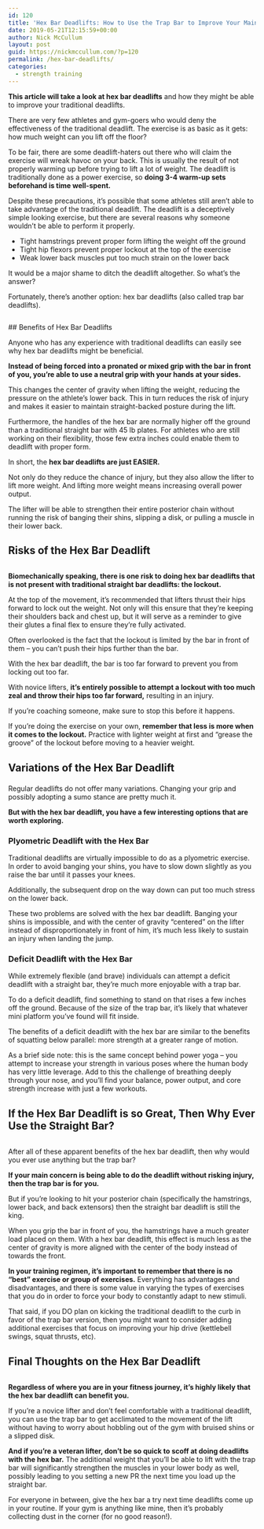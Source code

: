 ```yaml
---
id: 120
title: 'Hex Bar Deadlifts: How to Use the Trap Bar to Improve Your Main Lift'
date: 2019-05-21T12:15:59+00:00
author: Nick McCullum
layout: post
guid: https://nickmccullum.com/?p=120
permalink: /hex-bar-deadlifts/
categories:
  - strength training
---
```


**This article will take a look at hex bar deadlifts** and how they might be able to improve your traditional deadlifts. 
<!--more-->
There are very few athletes and gym-goers who would deny the effectiveness of the traditional deadlift. The exercise is as basic as it gets: how much weight can you lift off the floor? 

To be fair, there are some deadlift-haters out there who will claim the exercise will wreak havoc on your back. This is usually the result of not properly warming up before trying to lift a lot of weight. The deadlift is traditionally done as a power exercise, so **doing 3-4 warm-up sets beforehand is time well-spent.**

Despite these precautions, it&#8217;s possible that some athletes still aren&#8217;t able to take advantage of the traditional deadlift. The deadlift is a deceptively simple looking exercise, but there are several reasons why someone wouldn&#8217;t be able to perform it properly.

  * Tight hamstrings prevent proper form lifting the weight off the ground
  * Tight hip flexors prevent proper lockout at the top of the exercise
  * Weak lower back muscles put too much strain on the lower back

It would be a major shame to ditch the deadlift altogether. So what&#8217;s the answer?

Fortunately, there&#8217;s another option: hex bar deadlifts (also called trap bar deadlifts).
<div class="wp-block-image">
  <figure class="aligncenter"><img src="https://lh4.googleusercontent.com/_5Lu9a_68SKtXKGcE5eAoHgh3jWDN5t71U6wqMqN0xZRdeOUDYo1_uBBFkEvDdn2KHh87anEZj2Prxhoo4icWcKT18CtsbRMnjMhf5X2WpepF2ZBQY36p1-csgTt923ZkZmbiisv" alt="" /></figure>
</div>
## Benefits of Hex Bar Deadlifts<figure class="wp-block-embed-youtube aligncenter wp-block-embed is-type-video is-provider-youtube wp-embed-aspect-16-9 wp-has-aspect-ratio">

<div class="wp-block-embed__wrapper">
</div></figure> 

Anyone who has any experience with traditional deadlifts can easily see why hex bar deadlifts might be beneficial.

**Instead of being forced into a pronated or mixed grip with the bar in front of you, you&#8217;re able to use a neutral grip with your hands at your sides.** 

This changes the center of gravity when lifting the weight, reducing the pressure on the athlete&#8217;s lower back. This in turn reduces the risk of injury and makes it easier to maintain straight-backed posture during the lift.

Furthermore, the handles of the hex bar are normally higher off the ground than a traditional straight bar with 45 lb plates. For athletes who are still working on their flexibility, those few extra inches could enable them to deadlift with proper form.

In short, the **hex bar deadlifts are just EASIER.**

Not only do they reduce the chance of injury, but they also allow the lifter to lift more weight. And lifting more weight means increasing overall power output. 

The lifter will be able to strengthen their entire posterior chain without running the risk of banging their shins, slipping a disk, or pulling a muscle in their lower back. 

## Risks of the Hex Bar Deadlift

<div class="wp-block-image">
  <figure class="aligncenter"><img src="https://lh3.googleusercontent.com/MPvDwAkymPymjfPGVs9Q9G_UoYgoIDqPcYusBadgpLBpV5mxl39p-NyK4T5XuP8ISQayf8E9-IZAjXp8_DaPEv92C5yG1bdDKRzNxurFreYuLq48k_BQZzrIlIoObu9BnkQyOJCQ" alt="" /></figure>
</div>

**Biomechanically speaking, there is one risk to doing hex bar deadlifts that is not present with traditional straight bar deadlifts: the lockout.**

At the top of the movement, it&#8217;s recommended that lifters thrust their hips forward to lock out the weight. Not only will this ensure that they&#8217;re keeping their shoulders back and chest up, but it will serve as a reminder to give their glutes a final flex to ensure they&#8217;re fully activated. 

Often overlooked is the fact that the lockout is limited by the bar in front of them &#8211; you can&#8217;t push their hips further than the bar.

With the hex bar deadlift, the bar is too far forward to prevent you from locking out too far. 

With novice lifters, **it&#8217;s entirely possible to attempt a lockout with too much zeal and throw their hips too far forward,** resulting in an injury. 

If you&#8217;re coaching someone, make sure to stop this before it happens.

If you&#8217;re doing the exercise on your own, **remember that less is more when it comes to the lockout.** Practice with lighter weight at first and &#8220;grease the groove&#8221; of the lockout before moving to a heavier weight. 

## Variations of the Hex Bar Deadlift<figure class="wp-block-embed-youtube aligncenter wp-block-embed is-type-video is-provider-youtube wp-embed-aspect-16-9 wp-has-aspect-ratio">

<div class="wp-block-embed__wrapper">
</div></figure> 

Regular deadlifts do not offer many variations. Changing your grip and possibly adopting a sumo stance are pretty much it.

**But with the hex bar deadlift, you have a few interesting options that are worth exploring.**

### Plyometric Deadlift with the Hex Bar

Traditional deadlifts are virtually impossible to do as a plyometric exercise. In order to avoid banging your shins, you have to slow down slightly as you raise the bar until it passes your knees. 

Additionally, the subsequent drop on the way down can put too much stress on the lower back.

These two problems are solved with the hex bar deadlift. Banging your shins is impossible, and with the center of gravity &#8220;centered&#8221; on the lifter instead of disproportionately in front of him, it&#8217;s much less likely to sustain an injury when landing the jump.

### Deficit Deadlift with the Hex Bar

While extremely flexible (and brave) individuals can attempt a deficit deadlift with a straight bar, they&#8217;re much more enjoyable with a trap bar.

To do a deficit deadlift, find something to stand on that rises a few inches off the ground. Because of the size of the trap bar, it&#8217;s likely that whatever mini platform you&#8217;ve found will fit inside.

The benefits of a deficit deadlift with the hex bar are similar to the benefits of squatting below parallel: more strength at a greater range of motion.

As a brief side note: this is the same concept behind power yoga &#8211; you attempt to increase your strength in various poses where the human body has very little leverage. Add to this the challenge of breathing deeply through your nose, and you&#8217;ll find your balance, power output, and core strength increase with just a few workouts.

## If the Hex Bar Deadlift is so Great, Then Why Ever Use the Straight Bar?

<div class="wp-block-image">
  <figure class="aligncenter"><img src="https://lh4.googleusercontent.com/U6N84fDAB6jSiHIW0MCwESIEbIhyHnM_BR-bC1AQzfVpWYl6qrWphWRdppTJEjH9xOzn5YCD1-Z2Qq0qBGnUw9Vqll4Q_Mv9R1odH3xWADKKOJAh-kfvGlDOnCMkhoBxU3Z3m2_r" alt="" /></figure>
</div>

After all of these apparent benefits of the hex bar deadlift, then why would you ever use anything but the trap bar?

**If your main concern is being able to do the deadlift without risking injury, then the trap bar is for you.**

But if you&#8217;re looking to hit your posterior chain (specifically the hamstrings, lower back, and back extensors) then the straight bar deadlift is still the king. 

When you grip the bar in front of you, the hamstrings have a much greater load placed on them. With a hex bar deadlift, this effect is much less as the center of gravity is more aligned with the center of the body instead of towards the front. 

**In your training regimen, it&#8217;s important to remember that there is no &#8220;best&#8221; exercise or group of exercises.** Everything has advantages and disadvantages, and there is some value in varying the types of exercises that you do in order to force your body to constantly adapt to new stimuli. 

That said, if you DO plan on kicking the traditional deadlift to the curb in favor of the trap bar version, then you might want to consider adding additional exercises that focus on improving your hip drive (kettlebell swings, squat thrusts, etc). 

## Final Thoughts on the Hex Bar Deadlift

<div class="wp-block-image">
  <figure class="aligncenter"><img src="https://lh4.googleusercontent.com/L4i3GaGl4yqVOuw6UKtryr8CS7b2egajVZLwxoF0ruepNvGy8t34YSdcsIgrC_8gXR6HFFAi7GPbq75L-QCrBytiFx6iHza2Zrr9uHu2B0o91yvgo1jtOmYbthTvrYTh3-Dss_Pc" alt="" /></figure>
</div>

**Regardless of where you are in your fitness journey, it&#8217;s highly likely that the hex bar deadlift can benefit you.**

If you&#8217;re a novice lifter and don&#8217;t feel comfortable with a traditional deadlift, you can use the trap bar to get acclimated to the movement of the lift without having to worry about hobbling out of the gym with bruised shins or a slipped disk.

**And if you&#8217;re a veteran lifter, don&#8217;t be so quick to scoff at doing deadlifts with the hex bar.** The additional weight that you&#8217;ll be able to lift with the trap bar will significantly strengthen the muscles in your lower body as well, possibly leading to you setting a new PR the next time you load up the straight bar.

For everyone in between, give the hex bar a try next time deadlifts come up in your routine. If your gym is anything like mine, then it&#8217;s probably collecting dust in the corner (for no good reason!).
